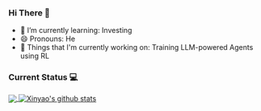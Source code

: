 ### Hi There 👋

- 🌱 I’m currently learning: Investing
- 😄 Pronouns: He
- 💼 Things that I'm currently working on: Training LLM-powered Agents using RL

### Current Status 💻

<a href="https://github.com/siriusctrl?tab=repositories">
  <img align="center" src="https://github-readme-stats.vercel.app/api/top-langs/?username=siriusctrl&hide_langs_below=1&theme=onedark" />
</a>

<a href="https://github.com/siriusctrl?tab=repositories">
 <img align="center" src="https://github-readme-stats.vercel.app/api?username=siriusctrl&show_icons=true&line_height=40&bg_color=30,e96443,904e95&title_color=fff&text_color=fff" alt="Xinyao's github stats"/>
</a>
